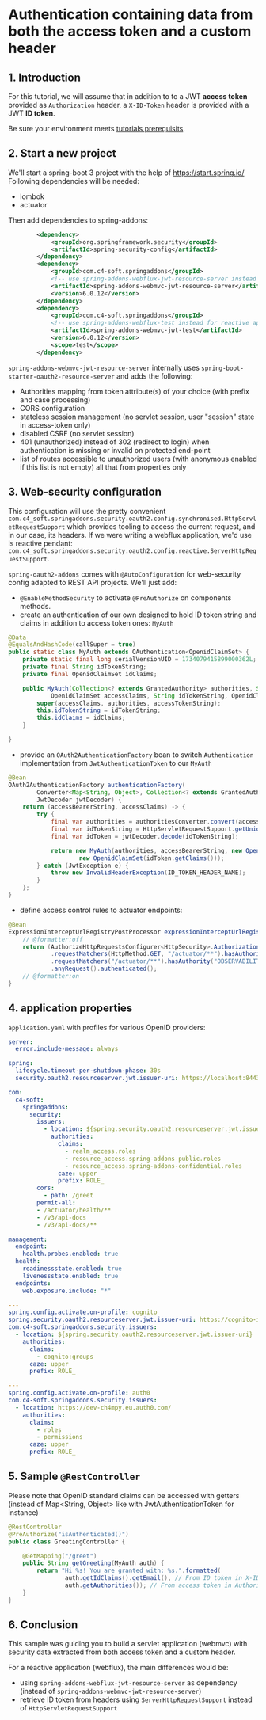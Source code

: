 # Authentication containing data from both the access token and a custom header

## 1. Introduction
For this tutorial, we will assume that in addition to to a JWT **access token** provided as `Authorization` header, a `X-ID-Token` header is provided with a JWT **ID token**.

Be sure your environment meets [tutorials prerequisits](https://github.com/ch4mpy/spring-addons/blob/master/samples/tutorials/README.md#prerequisites).

## 2. Start a new project
We'll start a spring-boot 3 project with the help of https://start.spring.io/
Following dependencies will be needed:
- lombok
- actuator

Then add dependencies to spring-addons:
```xml
		<dependency>
			<groupId>org.springframework.security</groupId>
			<artifactId>spring-security-config</artifactId>
		</dependency>
		<dependency>
			<groupId>com.c4-soft.springaddons</groupId>
			<!-- use spring-addons-webflux-jwt-resource-server instead for reactive apps -->
			<artifactId>spring-addons-webmvc-jwt-resource-server</artifactId>
			<version>6.0.12</version>
		</dependency>
		<dependency>
			<groupId>com.c4-soft.springaddons</groupId>
			<!-- use spring-addons-webflux-test instead for reactive apps -->
			<artifactId>spring-addons-webmvc-jwt-test</artifactId>
			<version>6.0.12</version>
			<scope>test</scope>
		</dependency>
```

`spring-addons-webmvc-jwt-resource-server` internally uses `spring-boot-starter-oauth2-resource-server` and adds the following:
- Authorities mapping from token attribute(s) of your choice (with prefix and case processing)
- CORS configuration
- stateless session management (no servlet session, user "session" state in access-token only)
- disabled CSRF (no servlet session)
- 401 (unauthorized) instead of 302 (redirect to login) when authentication is missing or invalid on protected end-point
- list of routes accessible to unauthorized users (with anonymous enabled if this list is not empty)
all that from properties only

## 3. Web-security configuration
This configuration will use the pretty convenient `com.c4_soft.springaddons.security.oauth2.config.synchronised.HttpServletRequestSupport` which provides tooling to access the current request, and in our case, its headers. If we were writing a webflux application, we'd use is reactive pendant: `com.c4_soft.springaddons.security.oauth2.config.reactive.ServerHttpRequestSupport`.

`spring-oauth2-addons` comes with `@AutoConfiguration` for web-security config adapted to REST API projects. We'll just add:
- `@EnableMethodSecurity` to activate `@PreAuthorize` on components methods.
- create an authentication of our own designed to hold ID token string and claims in addition to access token ones: `MyAuth`
```java
@Data
@EqualsAndHashCode(callSuper = true)
public static class MyAuth extends OAuthentication<OpenidClaimSet> {
	private static final long serialVersionUID = 1734079415899000362L;
	private final String idTokenString;
	private final OpenidClaimSet idClaims;

	public MyAuth(Collection<? extends GrantedAuthority> authorities, String accessTokenString,
			OpenidClaimSet accessClaims, String idTokenString, OpenidClaimSet idClaims) {
		super(accessClaims, authorities, accessTokenString);
		this.idTokenString = idTokenString;
		this.idClaims = idClaims;
	}

}
```
- provide an `OAuth2AuthenticationFactory` bean to switch `Authentication` implementation from `JwtAuthenticationToken` to our `MyAuth`
```java
@Bean
OAuth2AuthenticationFactory authenticationFactory(
		Converter<Map<String, Object>, Collection<? extends GrantedAuthority>> authoritiesConverter,
		JwtDecoder jwtDecoder) {
	return (accessBearerString, accessClaims) -> {
		try {
			final var authorities = authoritiesConverter.convert(accessClaims);
			final var idTokenString = HttpServletRequestSupport.getUniqueHeader(ID_TOKEN_HEADER_NAME);
			final var idToken = jwtDecoder.decode(idTokenString);

			return new MyAuth(authorities, accessBearerString, new OpenidClaimSet(accessClaims), idTokenString,
					new OpenidClaimSet(idToken.getClaims()));
		} catch (JwtException e) {
			throw new InvalidHeaderException(ID_TOKEN_HEADER_NAME);
		}
	};
}
```
- define access control rules to actuator endpoints:
```java
@Bean
ExpressionInterceptUrlRegistryPostProcessor expressionInterceptUrlRegistryPostProcessor() {
	// @formatter:off
    return (AuthorizeHttpRequestsConfigurer<HttpSecurity>.AuthorizationManagerRequestMatcherRegistry registry) -> registry
            .requestMatchers(HttpMethod.GET, "/actuator/**").hasAuthority("OBSERVABILITY:read")
            .requestMatchers("/actuator/**").hasAuthority("OBSERVABILITY:write")
            .anyRequest().authenticated();
    // @formatter:on
}
```

## 4. application properties 
`application.yaml` with profiles for various OpenID providers:
```yaml
server:
  error.include-message: always

spring:
  lifecycle.timeout-per-shutdown-phase: 30s
  security.oauth2.resourceserver.jwt.issuer-uri: https://localhost:8443/realms/master

com:
  c4-soft:
    springaddons:
      security:
        issuers:
          - location: ${spring.security.oauth2.resourceserver.jwt.issuer-uri}
            authorities:
              claims:
                - realm_access.roles
                - resource_access.spring-addons-public.roles
                - resource_access.spring-addons-confidential.roles
              caze: upper
              prefix: ROLE_
        cors:
          - path: /greet
        permit-all:
        - /actuator/health/**
        - /v3/api-docs
        - /v3/api-docs/**

management:
  endpoint:
    health.probes.enabled: true
  health:
    readinessstate.enabled: true
    livenessstate.enabled: true
  endpoints:
    web.exposure.include: "*"

---
spring.config.activate.on-profile: cognito
spring.security.oauth2.resourceserver.jwt.issuer-uri: https://cognito-idp.us-west-2.amazonaws.com/us-west-2_RzhmgLwjl
com.c4-soft.springaddons.security.issuers:
  - location: ${spring.security.oauth2.resourceserver.jwt.issuer-uri}
    authorities:
      claims: 
        - cognito:groups
      caze: upper
      prefix: ROLE_

---
spring.config.activate.on-profile: auth0
com.c4-soft.springaddons.security.issuers:
  - location: https://dev-ch4mpy.eu.auth0.com/
    authorities:
      claims:
        - roles
        - permissions
      caze: upper
      prefix: ROLE_
```

## 5. Sample `@RestController`
Please note that OpenID standard claims can be accessed with getters (instead of Map<String, Object> like with JwtAuthenticationToken for instance)
``` java
@RestController
@PreAuthorize("isAuthenticated()")
public class GreetingController {

    @GetMapping("/greet")
    public String getGreeting(MyAuth auth) {
        return "Hi %s! You are granted with: %s.".formatted(
                auth.getIdClaims().getEmail(), // From ID token in X-ID-Token header
                auth.getAuthorities()); // From access token in Authorization header
    }
}
```

## 6. Conclusion
This sample was guiding you to build a servlet application (webmvc) with security data extracted from both access token and a custom header.

For a reactive application (webflux), the main differences would be:
- using `spring-addons-webflux-jwt-resource-server` as dependency (instead of `spring-addons-webmvc-jwt-resource-server`)
- retrieve ID token from headers using `ServerHttpRequestSupport` instead of `HttpServletRequestSupport`
